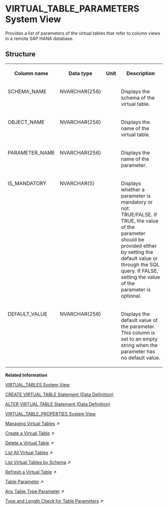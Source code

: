 <!-- loio95054e1f35f24ab590be5a18370da9a9 -->

# VIRTUAL\_TABLE\_PARAMETERS System View

Provides a list of parameters of the virtual tables that refer to column views in a remote SAP HANA database.



## Structure


<table>
<tr>
<th valign="top">

Column name



</th>
<th valign="top">

Data type



</th>
<th valign="top">

Unit



</th>
<th valign="top">

Description



</th>
</tr>
<tr>
<td valign="top">

SCHEMA\_NAME



</td>
<td valign="top">

NVARCHAR\(256\)



</td>
<td valign="top">

 



</td>
<td valign="top">

Displays the schema of the virtual table.



</td>
</tr>
<tr>
<td valign="top">

OBJECT\_NAME



</td>
<td valign="top">

NVARCHAR\(256\)



</td>
<td valign="top">

 



</td>
<td valign="top">

Displays the name of the virtual table.



</td>
</tr>
<tr>
<td valign="top">

PARAMETER\_NAME



</td>
<td valign="top">

NVARCHAR\(256\)



</td>
<td valign="top">

 



</td>
<td valign="top">

Displays the name of the parameter.



</td>
</tr>
<tr>
<td valign="top">

IS\_MANDATORY



</td>
<td valign="top">

NVARCHAR\(5\)



</td>
<td valign="top">

 



</td>
<td valign="top">

Displays whether a parameter is mandatory or not: TRUE/FALSE. If TRUE, the value of the parameter should be provided either by setting the default value or through the SQL query. If FALSE, setting the value of the parameter is optional.



</td>
</tr>
<tr>
<td valign="top">

DEFAULT\_VALUE



</td>
<td valign="top">

NVARCHAR\(256\)



</td>
<td valign="top">

 



</td>
<td valign="top">

Displays the default value of the parameter. This column is set to an empty string when the parameter has no default value.



</td>
</tr>
</table>

**Related Information**  


[VIRTUAL\_TABLES System View](virtual-tables-system-view-21031a8.md "Provides information about virtual tables.")

[CREATE VIRTUAL TABLE Statement \(Data Definition\)](../../010-SQL-Reference/012-SQL-Statements/create-virtual-table-statement-data-definition-d2a0406.md "Creates a virtual table at a remote source.")

[ALTER VIRTUAL TABLE Statement \(Data Definition\)](../../010-SQL-Reference/012-SQL-Statements/alter-virtual-table-statement-data-definition-5182698.md "Modifies a virtual table's column properties, and lets you refresh the metadata of a virtual table.")

[VIRTUAL\_TABLE\_PROPERTIES System View](virtual-table-properties-system-view-88396eb.md "Provides the properties set on virtual tables.")

[Managing Virtual Tables](https://help.sap.com/viewer/b6c0184b46cc424b9bcce8e6aae02f97/2023_2_QRC/en-US/d16e86e414b54cd0b6facd4f6a2e7e01.html "Virtual tables point to remote tables or views in a remote source. When SQL queries are executed on a virtual table, they access the remote data as if it were stored locally.") :arrow_upper_right:

[Create a Virtual Table](https://help.sap.com/viewer/b6c0184b46cc424b9bcce8e6aae02f97/2023_2_QRC/en-US/4ef3f55395dc47a89462b77b56d71f7f.html "Create a virtual table from the remote object of a remote source.") :arrow_upper_right:

[Delete a Virtual Table](https://help.sap.com/viewer/b6c0184b46cc424b9bcce8e6aae02f97/2023_2_QRC/en-US/ebcb10f2c2d44b3294dfb0cadd88c396.html "Delete an existing virtual table from your schema using the SAP HANA database explorer.") :arrow_upper_right:

[List All Virtual Tables](https://help.sap.com/viewer/b6c0184b46cc424b9bcce8e6aae02f97/2023_2_QRC/en-US/f4badb298616428ba585f68d4c68daa1.html "Provides a list of all virtual tables you have privilege to.") :arrow_upper_right:

[List Virtual Tables by Schema](https://help.sap.com/viewer/b6c0184b46cc424b9bcce8e6aae02f97/2023_2_QRC/en-US/682a0b4ee20349a0b36d3d940a6efaa0.html "Display the virtual tables of a remote source by schema using SQL syntax.") :arrow_upper_right:

[Refresh a Virtual Table](https://help.sap.com/viewer/b6c0184b46cc424b9bcce8e6aae02f97/2023_2_QRC/en-US/14ea22d516634790a29c2e3676dcb9b1.html "Update a virtual table to reflect metadata changes in the corresponding remote source table using SQL syntax.") :arrow_upper_right:

[Table Parameter](https://help.sap.com/viewer/d1cb63c8dd8e4c35a0f18aef632687f0/2023_2_QRC/en-US/9bd0c03743164aa7a87a93f9afb253b1.html "") :arrow_upper_right:

[Any Table Type Parameter](https://help.sap.com/viewer/d1cb63c8dd8e4c35a0f18aef632687f0/2023_2_QRC/en-US/9abb5bede2ac4d47abe3311062a7eb47.html "The any table type parameter is a table parameter whose type is defined during DDL time as a wildcard and is determined later during query compilation.") :arrow_upper_right:

[Type and Length Check for Table Parameters](https://help.sap.com/viewer/d1cb63c8dd8e4c35a0f18aef632687f0/2023_2_QRC/en-US/4c9b66c38d0d4cf68b38ed11c9a6b573.html "") :arrow_upper_right:

